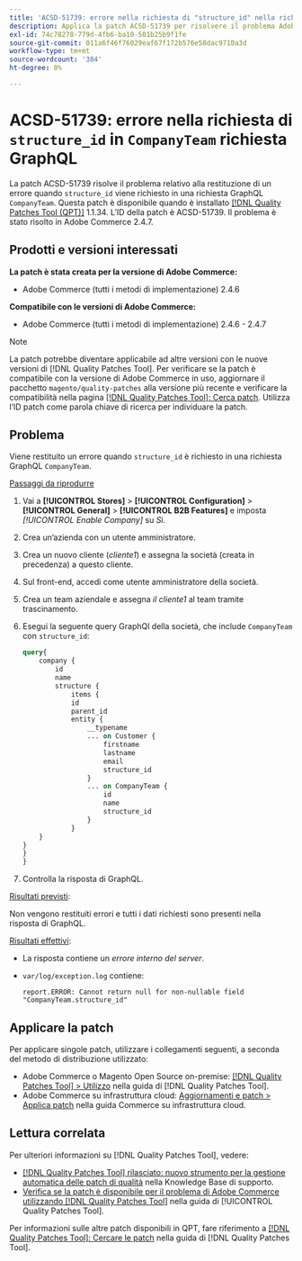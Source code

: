 ```yaml
---
title: 'ACSD-51739: errore nella richiesta di "structure_id" nella richiesta GraphQL "CompanyTeam"'
description: Applica la patch ACSD-51739 per risolvere il problema Adobe Commerce in cui viene restituito un errore quando il "structure_id" viene richiesto in una richiesta GraphQL "CompanyTeam".
exl-id: 74c78278-779d-4fb6-ba10-501b25b9f1fe
source-git-commit: 011a6f46f76029eaf67f172b576e58dac9710a3d
workflow-type: tm+mt
source-wordcount: '384'
ht-degree: 0%

---
```


# ACSD-51739: errore nella richiesta di `structure_id` in `CompanyTeam` richiesta GraphQL

La patch ACSD-51739 risolve il problema relativo alla restituzione di un errore quando `structure_id` viene richiesto in una richiesta GraphQL `CompanyTeam`. Questa patch è disponibile quando è installato [[!DNL Quality Patches Tool (QPT)]](https://experienceleague.adobe.com/it/docs/commerce-operations/tools/quality-patches-tool/quality-patches-tool-to-self-serve-quality-patches) 1.1.34. L’ID della patch è ACSD-51739. Il problema è stato risolto in Adobe Commerce 2.4.7.

## Prodotti e versioni interessati

**La patch è stata creata per la versione di Adobe Commerce:**

* Adobe Commerce (tutti i metodi di implementazione) 2.4.6

**Compatibile con le versioni di Adobe Commerce:**

* Adobe Commerce (tutti i metodi di implementazione) 2.4.6 - 2.4.7

>[!NOTE]
>
>La patch potrebbe diventare applicabile ad altre versioni con le nuove versioni di [!DNL Quality Patches Tool]. Per verificare se la patch è compatibile con la versione di Adobe Commerce in uso, aggiornare il pacchetto `magento/quality-patches` alla versione più recente e verificare la compatibilità nella pagina [[!DNL Quality Patches Tool]: Cerca patch](https://experienceleague.adobe.com/tools/commerce-quality-patches/index.html?lang=it). Utilizza l’ID patch come parola chiave di ricerca per individuare la patch.

## Problema

Viene restituito un errore quando `structure_id` è richiesto in una richiesta GraphQL `CompanyTeam`.

<u>Passaggi da riprodurre</u>

1. Vai a **[!UICONTROL Stores]** > **[!UICONTROL Configuration]** > **[!UICONTROL General]** > **[!UICONTROL B2B Features]** e imposta *[!UICONTROL Enable Company]* su *Sì*.
1. Crea un’azienda con un utente amministratore.
1. Crea un nuovo cliente (*cliente1*) e assegna la società (creata in precedenza) a questo cliente.
1. Sul front-end, accedi come utente amministratore della società.
1. Crea un team aziendale e assegna *il cliente1* al team tramite trascinamento.
1. Esegui la seguente query GraphQl della società, che include `CompanyTeam` con `structure_id`:

   ```GraphQL
   query{
       company {
           id
           name
           structure {
               items {
               id
               parent_id
               entity {
                   __typename
                   ... on Customer {
                       firstname
                       lastname
                       email
                       structure_id
                   }
                   ... on CompanyTeam {
                       id
                       name
                       structure_id
                   }
               }
       }
   }
   }
   }
   ```

1. Controlla la risposta di GraphQL.

<u>Risultati previsti</u>:

Non vengono restituiti errori e tutti i dati richiesti sono presenti nella risposta di GraphQL.

<u>Risultati effettivi</u>:

* La risposta contiene un *errore interno del server*.
* `var/log/exception.log` contiene:

  ```
  report.ERROR: Cannot return null for non-nullable field "CompanyTeam.structure_id"
  ```

## Applicare la patch

Per applicare singole patch, utilizzare i collegamenti seguenti, a seconda del metodo di distribuzione utilizzato:

* Adobe Commerce o Magento Open Source on-premise: [[!DNL Quality Patches Tool] > Utilizzo](/help/tools/quality-patches-tool/usage.md) nella guida di [!DNL Quality Patches Tool].
* Adobe Commerce su infrastruttura cloud: [Aggiornamenti e patch > Applica patch](https://experienceleague.adobe.com/docs/commerce-cloud-service/user-guide/develop/upgrade/apply-patches.html?lang=it) nella guida Commerce su infrastruttura cloud.

## Lettura correlata

Per ulteriori informazioni su [!DNL Quality Patches Tool], vedere:

* [[!DNL Quality Patches Tool] rilasciato: nuovo strumento per la gestione automatica delle patch di qualità](https://experienceleague.adobe.com/it/docs/commerce-operations/tools/quality-patches-tool/quality-patches-tool-to-self-serve-quality-patches) nella Knowledge Base di supporto.
* [Verifica se la patch è disponibile per il problema di Adobe Commerce utilizzando  [!DNL Quality Patches Tool]](/help/tools/quality-patches-tool/patches-available-in-qpt/check-patch-for-magento-issue-with-magento-quality-patches.md) nella guida di [!UICONTROL Quality Patches Tool].


Per informazioni sulle altre patch disponibili in QPT, fare riferimento a [[!DNL Quality Patches Tool]: Cercare le patch](https://experienceleague.adobe.com/tools/commerce-quality-patches/index.html?lang=it) nella guida di [!DNL Quality Patches Tool].
